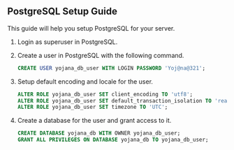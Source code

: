 ## PostgreSQL Setup Guide

This guide will help you setup PostgreSQL for your server.

1. Login as superuser in PostgreSQL.
2. Create a user in PostgreSQL with the following command.

    ```sql
    CREATE USER yojana_db_user WITH LOGIN PASSWORD 'Yoj@na@321';
    ```

3. Setup default encoding and locale for the user.

    ```sql
    ALTER ROLE yojana_db_user SET client_encoding TO 'utf8';
    ALTER ROLE yojana_db_user SET default_transaction_isolation TO 'read committed';
    ALTER ROLE yojana_db_user SET timezone TO 'UTC';
    ```

4. Create a database for the user and grant access to it.

    ```sql
    CREATE DATABASE yojana_db WITH OWNER yojana_db_user;
    GRANT ALL PRIVILEGES ON DATABASE yojana_db TO yojana_db_user;
    ```
